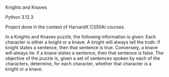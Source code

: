 Knights and Knaves

Python 3.12.3

Project done in the context of HarvardX CS50AI courses. 

In a Knights and Knaves puzzle, the following information is given: Each character is either a knight or a knave. A knight will always tell the truth: if knight states a sentence, then that sentence is true. Conversely, a knave will always lie: if a knave states a sentence, then that sentence is false.
The objective of the puzzle is, given a set of sentences spoken by each of the characters, determine, for each character, whether that character is a knight or a knave.
